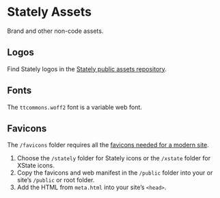 # Stately Assets

Brand and other non-code assets.

## Logos

Find Stately logos in the [Stately public assets repository](https://github.com/statelyai/public-assets).

## Fonts

The `ttcommons.woff2` font is a variable web font.

## Favicons

The `/favicons` folder requires all the [favicons needed for a modern site](https://evilmartians.com/chronicles/how-to-favicon-in-2021-six-files-that-fit-most-needs).

1. Choose the `/stately` folder for Stately icons or the `/xstate` folder for XState icons.
1. Copy the favicons and web manifest in the `/public` folder into your or site’s `/public` or root folder.
2. Add the HTML from `meta.html` into your site’s `<head>`.